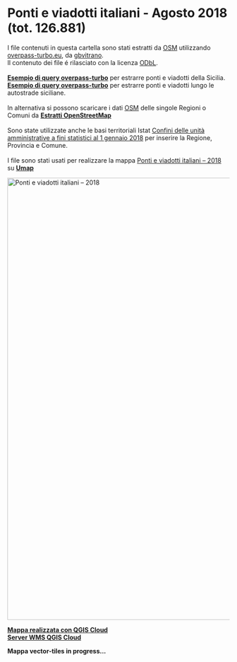 # Ponti e viadotti italiani - Agosto 2018 (tot. 126.881)

I file contenuti in questa cartella sono stati estratti da [OSM](https://www.openstreetmap.org) utilizzando [overpass-turbo.eu](http://overpass-turbo.eu), da [gbvitrano](https://twitter.com/gbvitrano). <br>
Il contenuto dei file é rilasciato con la licenza [ODbL](https://www.openstreetmap.org/copyright). <br><br>
[**Esempio di query overpass-turbo**](http://overpass-turbo.eu/s/Bfs) per estrarre ponti e viadotti della Sicilia.<br>
[**Esempio di query overpass-turbo**](http://overpass-turbo.eu/s/Bfu) per estrarre ponti e viadotti lungo le autostrade siciliane.<br><br>
In alternativa si possono scaricare i dati [OSM](https://www.openstreetmap.org) delle singole Regioni o Comuni da [**Estratti OpenStreetMap**](http://osm-estratti.wmflabs.org/estratti/)<br><br>
Sono state utilizzate anche le basi territoriali Istat [Confini delle unità amministrative a fini statistici al 1 gennaio 2018](https://www.istat.it/it/archivio/210584) per inserire la Regione, Provincia e Comune.<br><br>
I file sono stati usati per realizzare la mappa [Ponti e viadotti italiani – 2018](http://bit.ly/pontieviadotti) su [**Umap**](http://umap.openstreetmap.fr/it/) <br>

<a href="http://bit.ly/pontieviadotti"><img width="1000" src="http://siciliahub.github.io/mappe/pontieviadotti/mappa_pontieviadotti_02.jpg" Title="Ponti e viadotti italiani – 2018" /></a>

[**Mappa realizzata con QGIS Cloud**](https://qgiscloud.com/coseerobe/pontieviadotti_qgiscloud/)<br>
[**Server WMS QGIS Cloud**](https://qgiscloud.com/coseerobe/pontieviadotti_qgiscloud/wms?SERVICE=WMS&REQUEST=GetCapabilities)

**Mappa vector-tiles in progress...**

[]()
[]()

